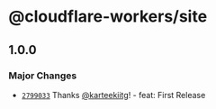 # @cloudflare-workers/site

## 1.0.0

### Major Changes

- [`2799033`](https://github.com/CutTheCrapTech/cloudflare-workers/commit/27990336841793ac5e17e6819cbf41ff514ed7c4) Thanks [@karteekiitg](https://github.com/karteekiitg)! - feat: First Release
